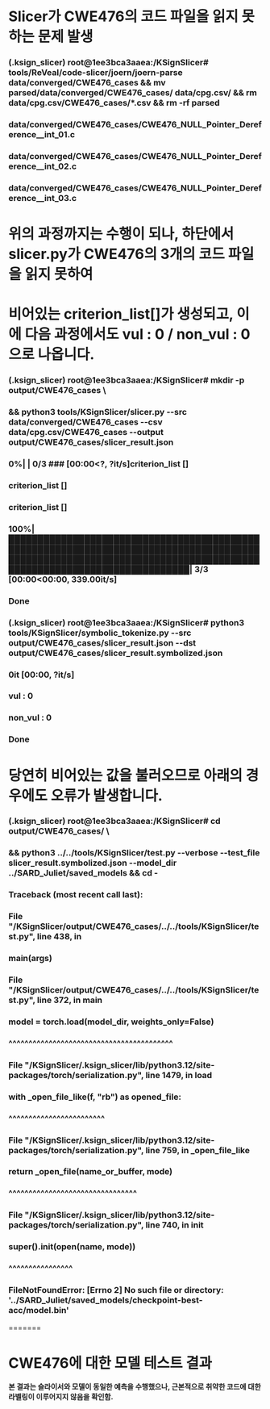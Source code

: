 
# **Slicer가 CWE476의 코드 파일을 읽지 못하는 문제 발생**

### (.ksign_slicer) root@1ee3bca3aaea:/KSignSlicer# tools/ReVeal/code-slicer/joern/joern-parse data/converged/CWE476_cases     && mv parsed/data/converged/CWE476_cases/ data/cpg.csv/     && rm data/cpg.csv/CWE476_cases/*.csv     && rm -rf parsed
### data/converged/CWE476_cases/CWE476_NULL_Pointer_Dereference__int_01.c
### data/converged/CWE476_cases/CWE476_NULL_Pointer_Dereference__int_02.c
### data/converged/CWE476_cases/CWE476_NULL_Pointer_Dereference__int_03.c

# **위의 과정까지는 수행이 되나, 하단에서 slicer.py가 CWE476의 3개의 코드 파일을 읽지 못하여**
# **비어있는 criterion_list[]가 생성되고, 이에 다음 과정에서도 vul : 0 / non_vul : 0 으로 나옵니다.**

### (.ksign_slicer) root@1ee3bca3aaea:/KSignSlicer# mkdir -p output/CWE476_cases \
###    && python3 tools/KSignSlicer/slicer.py --src data/converged/CWE476_cases --csv data/cpg.csv/CWE476_cases --output output/CWE476_cases/slicer_result.json
###  0%|                                                                                                                                                                         | 0/3 ### [00:00<?, ?it/s]criterion_list []
### criterion_list []
### criterion_list []
### 100%|████████████████████████████████████████████████████████████████████████████████████████████████████████████████████████████████████████████████████████████████| 3/3 [00:00<00:00, 339.00it/s]
### Done

### (.ksign_slicer) root@1ee3bca3aaea:/KSignSlicer# python3 tools/KSignSlicer/symbolic_tokenize.py --src output/CWE476_cases/slicer_result.json --dst output/CWE476_cases/slicer_result.symbolized.json
### 0it [00:00, ?it/s]
### vul : 0
### non_vul : 0
### Done

# **당연히 비어있는 값을 불러오므로 아래의 경우에도 오류가 발생합니다.**

### (.ksign_slicer) root@1ee3bca3aaea:/KSignSlicer# cd output/CWE476_cases/ \
###    && python3 ../../tools/KSignSlicer/test.py --verbose --test_file slicer_result.symbolized.json --model_dir ../SARD_Juliet/saved_models && cd -
### Traceback (most recent call last):
### File "/KSignSlicer/output/CWE476_cases/../../tools/KSignSlicer/test.py", line 438, in <module>
###    main(args)
###  File "/KSignSlicer/output/CWE476_cases/../../tools/KSignSlicer/test.py", line 372, in main
###   model = torch.load(model_dir, weights_only=False)
###            ^^^^^^^^^^^^^^^^^^^^^^^^^^^^^^^^^^^^^^^^^
###  File "/KSignSlicer/.ksign_slicer/lib/python3.12/site-packages/torch/serialization.py", line 1479, in load
###    with _open_file_like(f, "rb") as opened_file:
###         ^^^^^^^^^^^^^^^^^^^^^^^^
###  File "/KSignSlicer/.ksign_slicer/lib/python3.12/site-packages/torch/serialization.py", line 759, in _open_file_like
###    return _open_file(name_or_buffer, mode)
###           ^^^^^^^^^^^^^^^^^^^^^^^^^^^^^^^^
###  File "/KSignSlicer/.ksign_slicer/lib/python3.12/site-packages/torch/serialization.py", line 740, in __init__
###    super().__init__(open(name, mode))
###                     ^^^^^^^^^^^^^^^^
### FileNotFoundError: [Errno 2] No such file or directory: '../SARD_Juliet/saved_models/checkpoint-best-acc/model.bin'
=======
# CWE476에 대한 모델 테스트 결과
**본 결과는 슬라이서와 모델이 동일한 예측을 수행했으나, 근본적으로 취약한 코드에 대한 라벨링이 이루어지지 않음을 확인함.**